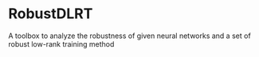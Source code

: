 # RobustDLRT
A toolbox to analyze the robustness of given neural networks and a set of robust low-rank training method
